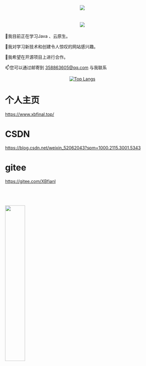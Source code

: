 <h1 align="center"> <a href="https://sunguoqi.com/"> <img src="https://readme-typing-svg.herokuapp.com/?lines=printf(%22Hello%2C%20World!%22);笑霸final祝您今天愉快!&center=true&size=27"> </a> </h1>

<h1 align="center"><img src="https://cdn.jsdelivr.net/gh/sun0225SUN/sun0225SUN/assets/images/coding.gif" /> </h1>

🔭我目前正在学习Java 、云原生。

🌱我对学习新技术和创建令人惊叹的网站感兴趣。

👯我希望在开源项目上进行合作。

📫您可以通过邮寄到 358863605@qq.com 与我联系




<div align="center">
  
[![Top Langs](https://github-readme-stats.vercel.app/api/top-langs/?username=XBfinal)](https://github.com/XBfinal/github-readme-stats)
  
</div>







# 个人主页
https://www.xbfinal.top/
# CSDN
https://blog.csdn.net/weixin_52062043?spm=1000.2115.3001.5343

# gitee
https://gitee.com/XBfianl

<br>

<h1><img width="36%" src="https://cdn.jsdelivr.net/gh/sun0225SUN/sun0225SUN/assets/images/githubgif.gif" /></h1>



